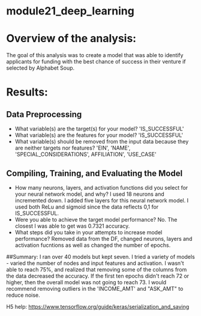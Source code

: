 # module21_deep_learning

# Overview of the analysis: 
The goal of this analysis was to create a model that was able to identify applicants for funding with the best chance of success in their venture if selected by Alphabet Soup.

# Results:

## Data Preprocessing

* What variable(s) are the target(s) for your model? 'IS_SUCCESSFUL'
* What variable(s) are the features for your model? 'IS_SUCCESSFUL'
* What variable(s) should be removed from the input data because they are neither targets nor features? 'EIN', 'NAME', 'SPECIAL_CONSIDERATIONS', AFFILIATION', 'USE_CASE'

## Compiling, Training, and Evaluating the Model

* How many neurons, layers, and activation functions did you select for your neural network model, and why? I used 18 neurons and incremented down. I added five layers for this neural network model. I used both ReLu and sigmoid since the data reflects 0,1 for IS_SUCCESSFUL.
* Were you able to achieve the target model performance? No. The closest I was able to get was 0.7321 accuracy.
* What steps did you take in your attempts to increase model performance? Removed data from the DF, changed neurons, layers and activation fucntions as well as changed the number of epochs.

##Summary: I ran over 40 models but kept seven. I tried a variety of models - varied the number of nodes and input features and activation. I wasn't able to reach 75%, and realized that removing some of the columns from the data decreased the accuracy. If the first ten epochs didn't reach 72 or higher, then the overall model was not going to reach 73. I would recommend removing outliers in the 'INCOME_AMT' and "ASK_AMT" to reduce noise. 

H5 help:
https://www.tensorflow.org/guide/keras/serialization_and_saving
